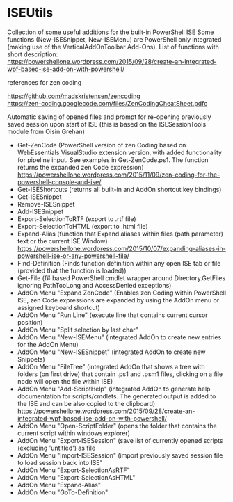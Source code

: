 # ISEUtils
Collection of some useful additions for the built-in PowerShell ISE
Some functions (New-ISESnippet, New-ISEMenu) are PowerShell only integrated (making use of the VerticalAddOnToolbar Add-Ons). List of functions with short description:
https://powershellone.wordpress.com/2015/09/28/create-an-integrated-wpf-based-ise-add-on-with-powershell/

references for zen coding

https://github.com/madskristensen/zencoding  
https://zen-coding.googlecode.com/files/ZenCodingCheatSheet.pdfc

Automatic saving of opened files and prompt for re-opening previously saved session upon start of ISE (this is based on the ISESessionTools module from Oisin Grehan)

- Get-ZenCode (PowerShell version of zen Coding based on WebEssentials VisualStudio extension version, with added functionality for pipeline input. See examples in Get-ZenCode.ps1. The function returns the expanded zen Code expression)
  https://powershellone.wordpress.com/2015/11/09/zen-coding-for-the-powershell-console-and-ise/
- Get-ISEShortcuts (returns all built-in and AddOn shortcut key bindings)
- Get-ISESnippet 
- Remove-ISESnippet
- Add-ISESnippet
- Export-SelectionToRTF (export to .rtf file)
- Export-SelectionToHTML (export to .html file)
- Expand-Alias (function that Expand aliases within files (path parameter) text or the current ISE Window)
  https://powershellone.wordpress.com/2015/10/07/expanding-aliases-in-powershell-ise-or-any-powershell-file/
- Find-Definition (Finds function definition within any open ISE tab or file (provided that the function is loaded))
- Get-File (f# based PowerShell cmdlet wrapper around Directory.GetFiles ignoring PathTooLong and AccessDenied exceptions)
- AddOn Menu "Expand ZenCode" (Enables zen Coding within PowerShell ISE, zen Code expressions are expanded by using the AddOn menu or assigned keyboard shortcut)
- AddOn Menu "Run Line" (execute line that contains current cursor position)
- AddOn Menu "Split selection by last char" 
- AddOn Menu "New-ISEMenu" (integrated AddOn to create new entries for the AddOn Menu)
- AddOn Menu "New-ISESnippet" (integrated AddOn to create new Snippets)
- AddOn Menu "FileTree" (integrated AddOn that shows a tree with folders (on first drive) that contain .ps1 and .psm1 files, clicking on a file node will open the file within ISE)
- AddOn Menu "Add-ScriptHelp" (integrated AddOn to generate help documentation for scripts/cmdlets. The generated output is added to the ISE and can be also copied to the clipboard)
  https://powershellone.wordpress.com/2015/09/28/create-an-integrated-wpf-based-ise-add-on-with-powershell/
- AddOn Menu "Open-ScriptFolder" (opens the folder that contains the current script within windows explorer)
- AddOn Menu "Export-ISESession" (save list of currently opened scripts (excluding 'untitled') as file
- AddOn Menu "Import-ISESession" (import previously saved session file to load session back into ISE"
- AddOn Menu "Export-SelectionAsRTF"
- AddOn Menu "Export-SelectionAsHTML"
- AddOn Menu "Expand-Alias"
- AddOn Menu "GoTo-Definition"





